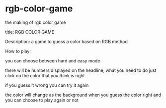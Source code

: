 # rgb-color-game
the making of rgb color game

title: RGB COLOR GAME

Description: a game to guess a color based on RGB method

How to play:

you can choose between hard and easy mode

there will be numbers displayed on the headline, what you need to do just click on the color that you think is right

if you guess it wrong you can try it again

the color will change as the background when you guess the color right and you can choose to play again or not
